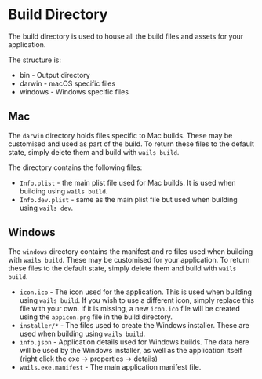 # Build Directory

The build directory is used to house all the build files and assets for your application.

The structure is:

* bin - Output directory
* darwin - macOS specific files
* windows - Windows specific files

## Mac

The `darwin` directory holds files specific to Mac builds. These may be customised and used as part of the build. To return these files to the default state, simply delete them and build with `wails build`.

The directory contains the following files:

- `Info.plist` - the main plist file used for Mac builds. It is used when building using `wails build`.
- `Info.dev.plist` - same as the main plist file but used when building using `wails dev`.

## Windows

The `windows` directory contains the manifest and rc files used when building with `wails build`. These may be customised for your application. To return these files to the default state, simply delete them and build with `wails build`.

- `icon.ico` - The icon used for the application. This is used when building using `wails build`. If you wish to use a different icon, simply replace this file with your own. If it is missing, a new `icon.ico` file will be created using the `appicon.png` file in the build directory.
- `installer/*` - The files used to create the Windows installer. These are used when building using `wails build`.
- `info.json` - Application details used for Windows builds. The data here will be used by the Windows installer, as well as the application itself (right click the exe -> properties -> details)
- `wails.exe.manifest` - The main application manifest file.
